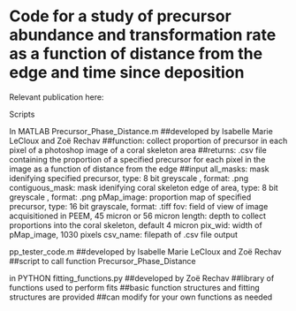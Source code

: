 # Code for a study of precursor abundance and transformation rate as a function of distance from the edge and time since deposition

Relevant publication here:

Scripts

In MATLAB
Precursor_Phase_Distance.m
  ##developed by Isabelle Marie LeCloux and Zoë Rechav
  ##function: collect proportion of precursor in each pixel of a photoshop image of a coral skeleton area
  ##returns: .csv file containing the proportion of a specified precursor for each pixel in the image as a function of distance from the edge
  ##input
    all_masks: mask idenifying specified precursor, type: 8 bit greyscale , format: .png
    contiguous_mask: mask idenifying coral skeleton edge of area, type: 8 bit greyscale , format: .png
    pMap_image: proportion map of specified precursor, type: 16 bit grayscale, format: .tiff
    fov: field of view of image acquisitioned in PEEM, 45 micron or 56 micron
    length: depth to collect proportions into the coral skeleton, default 4 micron
    pix_wid: width of pMap_image, 1030 pixels
    csv_name: filepath of .csv file output

pp_tester_code.m
  ##developed by Isabelle Marie LeCloux and Zoë Rechav
  ##script to call function Precursor_Phase_Distance

in PYTHON
fitting_functions.py
  ##developed by Zoë Rechav
  ##library of functions used to perform fits
  ##basic function structures and fitting structures are provided
  ##can modify for your own functions as needed
